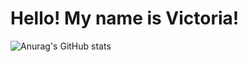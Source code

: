 # Hello! My name is Victoria!

![Anurag's GitHub stats](https://github-readme-stats.vercel.app/api?username=vgrenn&show_icons=true&theme=radical)
